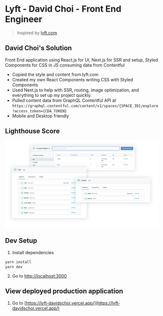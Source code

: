 # Lyft - David Choi - Front End Engineer

> Inspired by [lyft.com](https://www.lyft.com/)

## David Choi's Solution

Front End application using React.js for UI, Next.js for SSR and setup, Styled Components for CSS in JS consuming data from Contentful

- Copied the style and content from lyft.com
- Created my own React Components writing CSS with Styled Components
- Used Next.js to help with SSR, routing, image optimization, and everything to set up my project quickly.
- Pulled content data from GraphQL Contentful API at `https://graphql.contentful.com/content/v1/spaces/{SPACE_ID}/explore?access_token={CDA_TOKEN}`
- Mobile and Desktop friendly

<!-- ## To Do

- Bring all content into Contentful
- Create dynamic Page Content Model for Header, Content, and Footer
- More reusable components
- Utilities and helper functions to handle business logic -->

## Lighthouse Score

![Lighthouse Score Screenshot](./docs/content-model-overview.jpg)

## Dev Setup

1. Install dependencies

```
yarn install
yarn dev
```

2. Go to [http://localhost:3000](http://localhost:3000)

## View deployed production application

1. Go to [https://lyft-davidschoi.vercel.app/](https://lyft-davidschoi.vercel.app/)
